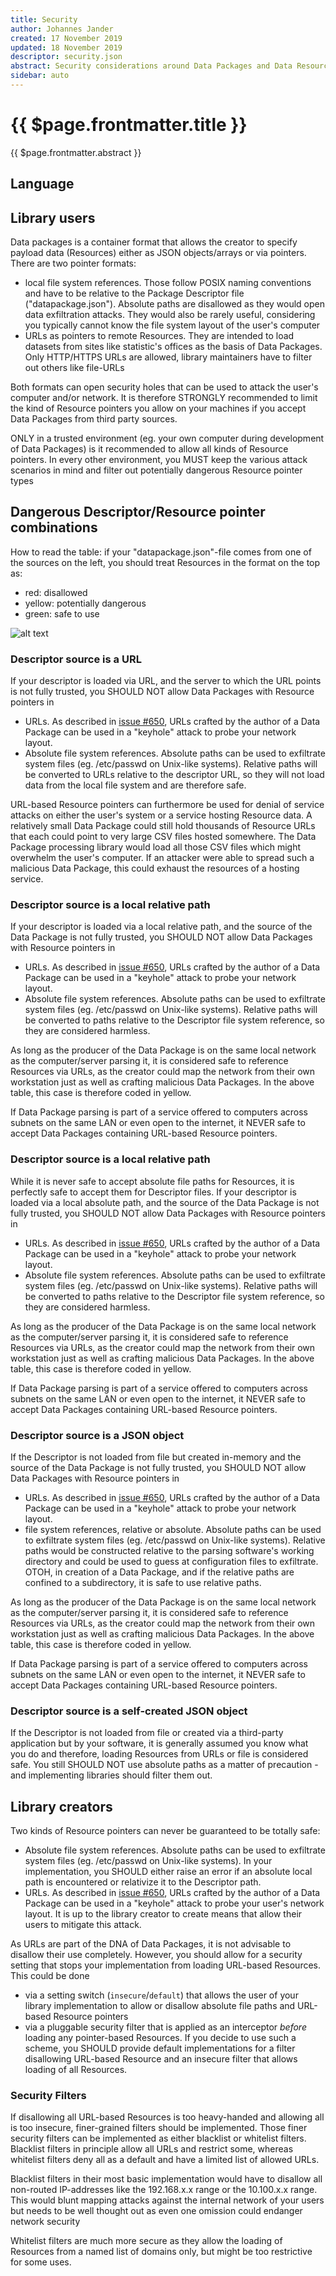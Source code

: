 ```yaml
---
title: Security
author: Johannes Jander
created: 17 November 2019
updated: 18 November 2019
descriptor: security.json 
abstract: Security considerations around Data Packages and Data Resources
sidebar: auto
---
```


# {{ $page.frontmatter.title }}

{{ $page.frontmatter.abstract }}

<MetadataTable />

## Language

<Language />

## Library users

Data packages is a container format that allows the creator to specify payload data (Resources) either as JSON 
objects/arrays or via pointers. There are two pointer formats:
- local file system references. Those follow POSIX naming conventions and have to be relative to the Package Descriptor 
file ("datapackage.json"). Absolute paths are disallowed as they would open data exfiltration attacks. They would also 
be rarely useful, considering you typically cannot know the file system layout of the user's computer
- URLs as pointers to remote Resources. They are intended to load datasets from sites like statistic's offices as the 
basis of Data Packages. Only HTTP/HTTPS URLs are allowed, library maintainers have to filter out others like file-URLs

Both formats can open security holes that can be used to attack the user's computer and/or network. It is therefore 
STRONGLY recommended to limit the kind of Resource pointers you allow on your machines if you accept Data Packages 
from third party sources. 

ONLY in a trusted environment (eg. your own computer during development of Data Packages) is it recommended to allow 
all kinds of Resource pointers. In every other environment, you MUST keep the various attack scenarios in mind and 
filter out potentially dangerous Resource pointer types

## Dangerous Descriptor/Resource pointer combinations

How to read the table: if your "datapackage.json"-file comes from one of the sources on the left, you should treat 
Resources in the format on the top as:
- red: disallowed
- yellow: potentially dangerous
- green: safe to use

![alt text](security_matrix.png)

### Descriptor source is a URL

If your descriptor is loaded via URL, and the server to which the URL points is not fully trusted, you 
SHOULD NOT allow Data Packages with Resource pointers in 
- URLs. As described in [issue #650](https://github.com/frictionlessdata/specs/issues/650), URLs crafted by the author 
of a Data Package can be used in a "keyhole" attack to probe your network layout.
- Absolute file system references. Absolute paths can be used to exfiltrate system files (eg. /etc/passwd on 
Unix-like systems). Relative paths will be converted to URLs relative to the descriptor URL, so they will 
not load data from the local file system and are therefore safe.

URL-based Resource pointers can furthermore be used for denial of service attacks on either the user's system or a 
service hosting Resource data. A relatively small Data Package could still hold thousands of Resource URLs that 
each could point to very large CSV files hosted somewhere. The Data Package processing library would load all 
those CSV files which might overwhelm the user's computer. If an attacker were able to spread such a malicious 
Data Package, this could exhaust the resources of a hosting service.

### Descriptor source is a local relative path 

If your descriptor is loaded via a local relative path, and the source of the Data Package is not fully trusted, you 
SHOULD NOT allow Data Packages with Resource pointers in 
- URLs. As described in [issue #650](https://github.com/frictionlessdata/specs/issues/650), URLs crafted by the author 
of a Data Package can be used in a "keyhole" attack to probe your network layout.
- Absolute file system references. Absolute paths can be used to exfiltrate system files (eg. /etc/passwd on 
Unix-like systems). Relative paths will be converted to paths relative to the Descriptor file system reference, 
so they are considered harmless.

As long as the producer of the Data Package is on the same local network as the computer/server parsing it, it is
considered safe to reference Resources via URLs, as the creator could map the network from their own workstation just
as well as crafting malicious Data Packages. In the above table, this case is therefore coded in yellow.

If Data Package parsing is part of a service offered to computers across subnets on the same LAN or even open to the
internet, it NEVER safe to accept Data Packages containing URL-based Resource pointers.

### Descriptor source is a local relative path 

While it is never safe to accept absolute file paths for Resources, it is perfectly safe to accept them for Descriptor
files. If your descriptor is loaded via a local absolute path, and the source of the Data Package is not fully 
trusted, you SHOULD NOT allow Data Packages with Resource pointers in 
- URLs. As described in [issue #650](https://github.com/frictionlessdata/specs/issues/650), URLs crafted by the author 
of a Data Package can be used in a "keyhole" attack to probe your network layout.
- Absolute file system references. Absolute paths can be used to exfiltrate system files (eg. /etc/passwd on 
Unix-like systems). Relative paths will be converted to paths relative to the Descriptor file system reference, 
so they are considered harmless.

As long as the producer of the Data Package is on the same local network as the computer/server parsing it, it is
considered safe to reference Resources via URLs, as the creator could map the network from their own workstation just
as well as crafting malicious Data Packages. In the above table, this case is therefore coded in yellow.

If Data Package parsing is part of a service offered to computers across subnets on the same LAN or even open to the
internet, it NEVER safe to accept Data Packages containing URL-based Resource pointers.

### Descriptor source is a JSON object

If the Descriptor is not loaded from file but created in-memory and the source of the Data Package is not fully 
trusted, you SHOULD NOT allow Data Packages with Resource pointers in 
- URLs. As described in [issue #650](https://github.com/frictionlessdata/specs/issues/650), URLs crafted by the author 
of a Data Package can be used in a "keyhole" attack to probe your network layout.
- file system references, relative or absolute. Absolute paths can be used to exfiltrate system files 
(eg. /etc/passwd on Unix-like systems). Relative paths would be constructed relative to the parsing software's working
directory and could be used to guess at configuration files to exfiltrate. OTOH, in creation of a Data Package, 
and if the relative paths are confined to a subdirectory, it is safe to use relative paths.

As long as the producer of the Data Package is on the same local network as the computer/server parsing it, it is
considered safe to reference Resources via URLs, as the creator could map the network from their own workstation just
as well as crafting malicious Data Packages. In the above table, this case is therefore coded in yellow.

If Data Package parsing is part of a service offered to computers across subnets on the same LAN or even open to the
internet, it NEVER safe to accept Data Packages containing URL-based Resource pointers.


### Descriptor source is a self-created JSON object

If the Descriptor is not loaded from file or created via a third-party application but by your software, it is 
generally assumed you know what you do and therefore, loading Resources from URLs or file is considered safe. You 
still SHOULD NOT use absolute paths as a matter of precaution - and implementing libraries should filter them out.


## Library creators

Two kinds of Resource pointers can never be guaranteed to be totally safe:
- Absolute file system references. Absolute paths can be used to exfiltrate system files (eg. /etc/passwd on 
Unix-like systems). In your implementation, you SHOULD either raise an error if an absolute local path is encountered
or relativize it to the Descriptor path.
- URLs. As described in [issue #650](https://github.com/frictionlessdata/specs/issues/650), URLs crafted by the author 
of a Data Package can be used in a "keyhole" attack to probe your user's network layout. It is up to the library creator
 to create means that allow their users to mitigate this attack. 

As URLs are part of the DNA of Data Packages, it is not advisable to disallow their use completely. However, you should 
allow for a security setting that stops your implementation from loading URL-based Resources. This could be done
- via a setting switch (`insecure`/`default`) that allows the user of your library implementation to allow or
disallow absolute file paths and URL-based Resource pointers
- via a pluggable security filter that is applied as an interceptor *before* loading any pointer-based Resources. If
you decide to use such a scheme, you SHOULD provide default implementations for a filter disallowing URL-based
Resource and an insecure filter that allows loading of all Resources.

### Security Filters

If disallowing all URL-based Resources is too heavy-handed and allowing all is too insecure, finer-grained filters
should be implemented. Those finer security filters can be implemented as either blacklist or whitelist filters. 
Blacklist filters in principle allow all URLs and restrict some, whereas whitelist filters deny all as a default 
and have a limited list of allowed URLs. 

Blacklist filters in their most basic implementation would have to disallow all non-routed IP-addresses like the 
192.168.x.x range or the 10.100.x.x range. This would blunt mapping attacks against the internal network of your users
but needs to be well thought out as even one omission could endanger network security

Whitelist filters are much more secure as they allow the loading of Resources from a named list of domains only, but 
might be too restrictive for some uses.